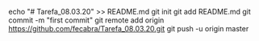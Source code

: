 echo "# Tarefa_08.03.20" >> README.md
git init
git add README.md
git commit -m "first commit"
git remote add origin https://github.com/fecabra/Tarefa_08.03.20.git
git push -u origin master
                
                

